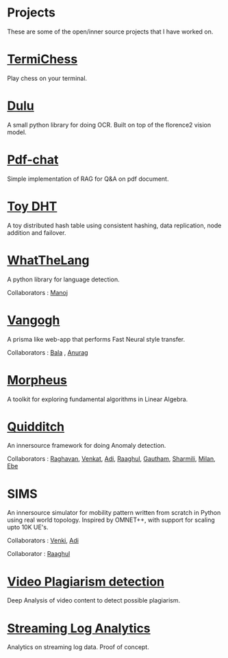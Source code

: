 # Projects

These are some of the open/inner source projects that I have worked on.

# [TermiChess](https://github.com/whiletruelearn/termichess)

Play chess on your terminal.

# [Dulu](https://github.com/whiletruelearn/dulu)

A small python library for doing OCR. Built on top of the florence2 vision model.

# [Pdf-chat](https://github.com/whiletruelearn/pdf-chat)

Simple implementation of RAG for Q&A on pdf document.

# [Toy DHT](https://www.youtube.com/watch?v=BsOIvL7_oXk)

A toy distributed hash table using consistent hashing, data replication, node addition and failover. 

# [WhatTheLang](https://github.com/indix/whatthelang)

A python library for language detection.

Collaborators : [Manoj](https://www.linkedin.com/in/manojlds/)

# [Vangogh](https://github.com/whiletruelearn/vangogh)

A prisma like web-app that performs Fast Neural style transfer.

Collaborators : [Bala](https://www.linkedin.com/in/bala-subramaniyan-6a618a21/) , [Anurag](https://www.linkedin.com/in/anuragmishracse/)

# [Morpheus](https://github.com/whiletruelearn/morpheus)

A toolkit for exploring fundamental algorithms in Linear Algebra.

# [Quidditch](https://www.ericsson.com/en/blog/2020/7/how-to-make-anomaly-detection-more-accessible)

An innersource framework for doing Anomaly detection.

Collaborators : [Raghavan](https://www.linkedin.com/in/raghavan-a-k-3a102713/), [Venkat](https://www.linkedin.com/in/venkatachalam-n-b8a17a18/), [Adi](https://www.linkedin.com/in/adithya-krishnan-0a7b66a8/), [Raaghul](https://www.linkedin.com/in/rraaghul/), [Gautham](https://www.linkedin.com/in/gauthamkrishna-g/), [Sharmili](https://www.linkedin.com/in/sharmili-srinivasan-40925a41/), [Milan](https://www.linkedin.com/in/milan-b-27585054/), [Ebe](https://www.linkedin.com/in/ebenezer-isaac/)


# SIMS

An innersource simulator for mobility pattern written from scratch in Python using real world topology. 
Inspired by OMNET++, with support for scaling upto 10K UE's. 

Collaborators : [Venki](https://www.linkedin.com/in/venkateshumaashankar/), [Adi](https://www.linkedin.com/in/adithya-krishnan-0a7b66a8/)



Collaborator : [Raaghul](https://www.linkedin.com/in/rraaghul/)

# [Video Plagiarism detection](https://docs.google.com/presentation/d/1k00Vy8HaVFWKHRvK2-e7CtjrPoJz4ov9icIZmmMNEjE/edit?usp=sharing)

Deep Analysis of video content to detect possible plagiarism. 

# [Streaming Log Analytics](https://drive.google.com/file/d/1Im8YKDBNdmDqSc39t_LbowrampvgaucJ/view)

Analytics on streaming log data. Proof of concept.

